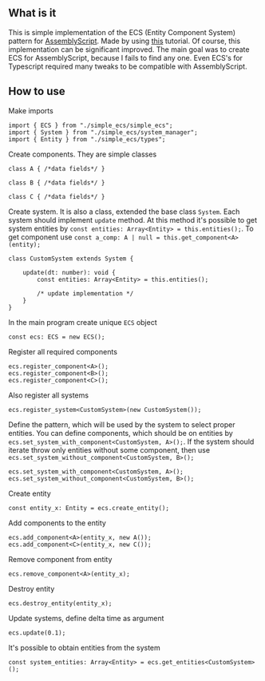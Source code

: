 ## What is it

This is simple implementation of the ECS (Entity Component System) pattern for [AssemblyScript](https://www.assemblyscript.org/). Made by using [this](https://austinmorlan.com/posts/entity_component_system/) tutorial. Of course, this implementation can be significant improved. The main goal was to create ECS for AssemblyScript, because I fails to find any one. Even ECS's for Typescript required many tweaks to be compatible with AssemblyScript.

## How to use

Make imports

```
import { ECS } from "./simple_ecs/simple_ecs";
import { System } from "./simple_ecs/system_manager";
import { Entity } from "./simple_ecs/types";
```

Create components. They are simple classes

```
class A { /*data fields*/ }

class B { /*data fields*/ }

class C { /*data fields*/ }
```

Create system. It is also a class, extended the base class ```System```. Each system should implement ```update``` method. At this method it's possible to get system entities by ```const entities: Array<Entity> = this.entities();```. To get component use ```const a_comp: A | null = this.get_component<A>(entity);``` 

```
class CustomSystem extends System {
    
    update(dt: number): void {
		const entities: Array<Entity> = this.entities();
		
        /* update implementation */
    }
}
```

In the main program create unique ```ECS``` object

```
const ecs: ECS = new ECS();
```

Register all required components

```
ecs.register_component<A>();
ecs.register_component<B>();
ecs.register_component<C>();
```

Also register all systems

```
ecs.register_system<CustomSystem>(new CustomSystem());
```

Define the pattern, which will be used by the system to select proper entities. You can define components, which should be on entities by ```ecs.set_system_with_component<CustomSystem, A>();```. If the system should iterate throw only entities without some component, then use ```ecs.set_system_without_component<CustomSystem, B>();```

```
ecs.set_system_with_component<CustomSystem, A>();
ecs.set_system_without_component<CustomSystem, B>();
```

Create entity

```
const entity_x: Entity = ecs.create_entity();
```

Add components to the entity

```
ecs.add_component<A>(entity_x, new A());
ecs.add_component<C>(entity_x, new C());
```

Remove component from entity

```
ecs.remove_component<A>(entity_x);
```

Destroy entity

```
ecs.destroy_entity(entity_x);
```

Update systems, define delta time as argument

```
ecs.update(0.1);
```

It's possible to obtain entities from the system

```
const system_entities: Array<Entity> = ecs.get_entities<CustomSystem>();
```